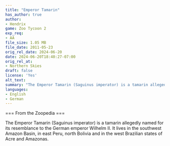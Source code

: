 ```yaml
---
title: "Emperor Tamarin"
has_author: true
author: 
- Hendrix
game: Zoo Tycoon 2
exp_req: 
- AA
file_size: 1.05 MB
file_date: 2011-05-23
orig_rel_date: 2024-06-20
date: 2024-06-20T18:40:27-07:00
orig_rel_at: 
- Northern Skies
draft: false
license: 'Yes'
alt_text: 
summary: "The Emperor Tamarin (Saguinus imperator) is a tamarin allegedly named for its resemblance to the German emperor Wilhelm II."
languages:
- English
- German
---
```


=== From the Zoopedia ===

The Emperor Tamarin (Saguinus imperator) is a tamarin allegedly named for its resemblance to the German emperor Wilhelm II. It lives in the southwest Amazon Basin, in east Peru, north Bolivia and in the west Brazilian states of Acre and Amazonas.